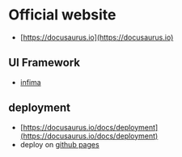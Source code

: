 
# Official website
- [https://docusaurus.io](https://docusaurus.io)

## UI Framework
- [infima](https://infima.dev/)

## deployment
- [https://docusaurus.io/docs/deployment](https://docusaurus.io/docs/deployment)
- deploy on [github pages](https://docusaurus.io/docs/deployment#deploying-to-github-pages)